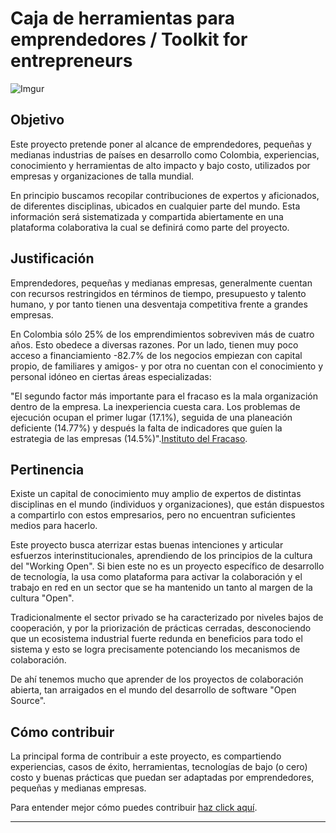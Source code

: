 # Caja de herramientas para emprendedores / Toolkit for entrepreneurs 

![Imgur](http://i.imgur.com/7ZEyrIb.jpg)

## Objetivo
Este proyecto pretende poner al alcance de emprendedores, pequeñas y medianas industrias de países en desarrollo como Colombia,  experiencias, conocimiento y herramientas de alto impacto y bajo costo, utilizados por empresas y organizaciones de talla mundial. 

En principio buscamos recopilar contribuciones de expertos y aficionados, de diferentes disciplinas, ubicados en cualquier parte del mundo. Esta información será sistematizada y compartida abiertamente en una plataforma colaborativa la cual se definirá como parte del proyecto.

## Justificación
Emprendedores, pequeñas y medianas empresas, generalmente cuentan con recursos restringidos en términos de tiempo, presupuesto y talento humano, y por tanto  tienen una desventaja competitiva frente a grandes empresas. 

En Colombia sólo 25% de los emprendimientos sobreviven más de cuatro años. Esto obedece a diversas razones. Por un lado, tienen muy poco acceso a financiamiento -82.7% de los negocios empiezan con capital propio, de familiares y amigos- y por otra no cuentan con el conocimiento y personal idóneo en ciertas áreas especializadas:

"El segundo factor más importante para el fracaso es la mala organización dentro de la empresa. La inexperiencia cuesta cara. Los problemas de ejecución ocupan el primer lugar (17.1%), seguida de una planeación deficiente (14.77%) y después la falta de indicadores que guíen la estrategia de las empresas (14.5%)".[Instituto del Fracaso](http://thefailureinstitute.com/colombia-research/).

## Pertinencia

Existe un capital de conocimiento muy amplio de expertos de distintas disciplinas en el mundo (individuos y organizaciones), que están dispuestos a compartirlo con estos empresarios, pero no encuentran suficientes medios para hacerlo.  

Este proyecto busca aterrizar estas buenas intenciones y articular esfuerzos interinstitucionales, aprendiendo de los principios de la cultura del "Working Open". Si bien este no es un proyecto específico de desarrollo de tecnología, la usa como plataforma para activar la colaboración y el trabajo en red en un sector que se ha mantenido un tanto al margen de la cultura "Open".   

Tradicionalmente el sector privado se ha caracterizado por niveles bajos de cooperación, y por la priorización de prácticas cerradas, desconociendo que un ecosistema industrial fuerte redunda en beneficios para todo el sistema y esto se logra precisamente potenciando los mecanismos de colaboración. 

De ahí tenemos mucho que aprender de los proyectos de colaboración abierta, tan arraigados en el mundo del desarrollo de software "Open Source".

## Cómo contribuir

La principal forma de contribuir a este proyecto, es compartiendo experiencias, casos de éxito, herramientas, tecnologías de bajo (o cero) costo y buenas prácticas que puedan ser adaptadas por emprendedores, pequeñas y medianas empresas. 

Para entender mejor cómo puedes contribuir [haz click aquí](CONTRIBUIR.md).

__________________________________________________________



